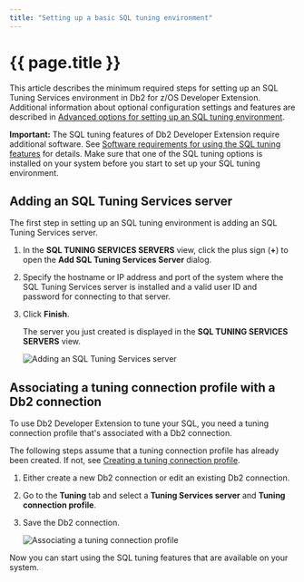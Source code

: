 ```yaml
---
title: "Setting up a basic SQL tuning environment"
---
```


# {{ page.title }}

This article describes the minimum required steps for setting up an SQL Tuning Services environment in Db2 for z/OS Developer Extension. Additional information about optional configuration settings and features are described in [Advanced options for setting up an SQL tuning environment]({{site.baseurl}}/docs/tuning-sql-queries/advanced-tuning-environment-options.html).

**Important:** The SQL tuning features of Db2 Developer Extension require additional software. See [Software requirements for using the SQL tuning features]({{site.baseurl}}/docs/tuning-sql-queries/sql-tuning-requirements.html) for details. Make sure that one of the SQL tuning options is installed on your system before you start to set up your SQL tuning environment.

## Adding an SQL Tuning Services server
The first step in setting up an SQL tuning environment is adding an SQL Tuning Services server.

1. In the **SQL TUNING SERVICES SERVERS** view, click the plus sign (**+**) to open the **Add SQL Tuning Services Server** dialog.

2. Specify the hostname or IP address and port of the system where the SQL Tuning Services server is installed and a valid user ID and password for connecting to that server.

3. Click **Finish**. 

    The server you just created is displayed in the **SQL TUNING SERVICES SERVERS** view.

    ![Adding an SQL Tuning Services server]({{site.baseurl}}/assets/images/tuning-add-server.gif)

## Associating a tuning connection profile with a Db2 connection 
To use Db2 Developer Extension to tune your SQL, you need a tuning connection profile that's associated with a Db2 connection.

The following steps assume that a tuning connection profile has already been created. If not, see [Creating a tuning connection profile]({{site.baseurl}}/docs/tuning-sql-queries/advanced-tuning-environment-options.html#creating-a-tuning-connection-profile).

1. Either create a new Db2 connection or edit an existing Db2 connection.

2. Go to the **Tuning** tab and select a **Tuning Services server** and **Tuning connection profile**.

3. Save the Db2 connection. 

    ![Associating a tuning connection profile]({{site.baseurl}}/assets/images/tuning-associate-profile.png)

Now you can start using the SQL tuning features that are available on your system.
